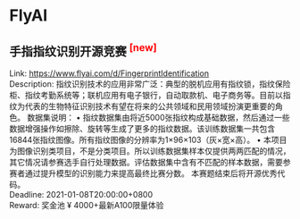 # FlyAI



## 手指指纹识别开源竞赛 <sup style="color:red">[new]<sup>  

Link: https://www.flyai.com/d/FingerprintIdentification  
Description: 指纹识别技术的应用非常广泛：典型的脱机应用有指纹锁，指纹保险柜、指纹考勤系统等；联机应用有电子银行，自动取款机、电子商务等。目前以指纹为代表的生物特征识别技术有望在将来的公共领域和民用领域扮演更重要的角色。
数据集说明：
• 指纹数据集由将近5000张指纹构成基础数据，然后通过一些数据增强操作如擦除、旋转等生成了更多的指纹数据。该训练数据集一共包含16844张指纹图像。所有指纹图像的分辨率为1×96×103（灰×宽×高）。
• 本项目为图像识别类项目，不是分类项目。所以训练数据集样本仅提供两两匹配的情况，其它情况请参赛选手自行处理数据。评估数据集中含有不匹配的样本数据，需要参赛者通过提升模型的识别能力来提高最终比赛分数。
本赛题结束后将开源优秀代码。  
Deadline: 2021-01-08T20:00:00+0800  
Reward: 奖金池 ¥ 4000+最新A100限量体验  

